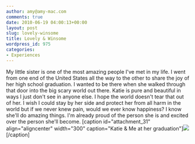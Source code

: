 ```yaml
---
author: amy@amy-mac.com
comments: true
date: 2010-06-19 04:00:13+00:00
layout: post
slug: lovely-winsome
title: Lovely & Winsome
wordpress_id: 975
categories:
- Experiences
---
```


My little sister is one of the most amazing people I've met in my life. I went from one end of the United States all the way to the other to share the joy of her high school graduation. I wanted to be there when she walked through that door into the big scary world out there. Katie is pure and beautiful in ways I just don't see in anyone else. I hope the world doesn't tear that out of her. I wish I could stay by her side and protect her from all harm in the world but if we never knew pain, would we ever know happiness? I know she'll do amazing things. I'm already proud of the person she is and excited over the person she'll become.
[caption id="attachment_31" align="aligncenter" width="300" caption="Katie & Me at her graduation"][![](http://theamysloan.com/wp-content/uploads/2010/06/katie-me-at-grad-300x199.jpg)](http://theamysloan.com/wp-content/uploads/2010/06/katie-me-at-grad.jpg)[/caption] 
